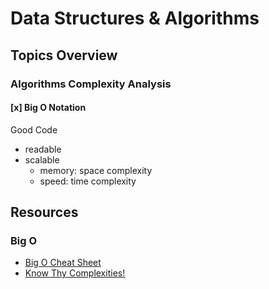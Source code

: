 # Data Structures & Algorithms

## Topics Overview

### Algorithms Complexity Analysis

#### [x] Big O Notation

Good Code

-   readable
-   scalable
    -   memory: space complexity
    -   speed: time complexity

## Resources

### Big O

-   [Big O Cheat Sheet](https://zerotomastery.io/cheatsheets/big-o-cheat-sheet/?utm_source=udemy&utm_medium=coursecontent)
-   [Know Thy Complexities!](https://www.bigocheatsheet.com/)
